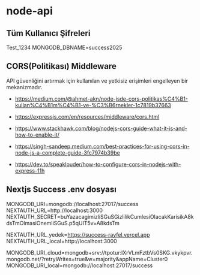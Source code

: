 # node-api

## Tüm Kullanıcı Şifreleri

Test_1234
MONGODB_DBNAME=success2025

## CORS(Politikası) Middleware

API güvenliğini artırmak için kullanılan ve yetkisiz erişimleri engelleyen bir mekanizmadır.

- https://medium.com/@ahmet-akn/node-jsde-cors-politikas%C4%B1-kullan%C4%B1m%C4%B1-ve-%C3%B6rnekler-1c7819b37663

- https://expressjs.com/en/resources/middleware/cors.html

- https://www.stackhawk.com/blog/nodejs-cors-guide-what-it-is-and-how-to-enable-it/

- https://singh-sandeep.medium.com/best-practices-for-using-cors-in-node-js-a-complete-guide-3fc7974b39be

- https://dev.to/speaklouder/how-to-configure-cors-in-nodejs-with-express-11h

## Nextjs Success .env dosyası

MONGODB_URI=mongodb://localhost:27017/success
NEXTAUTH_URL=http://localhost:3000
NEXTAUTH_SECRET=buYazacagimizliSGuSGizlilikCumlesiOlacakKarisikA8kdsTmOlmasiOnemliSGuS.p5qUIT5v=A8kdsTm

NEXTAUTH_URL_yedek=https://success-rayfel.vercel.app
NEXTAUTH_URL_local=http://localhost:3000

MONGODB_URI_cloud=mongodb+srv://tpotur:lXrVLmFztbVs0SKG.vkykpvr.mongodb.net/?retryWrites=true&w=majority&appName=Cluster0
MONGODB_URI_local=mongodb://localhost:27017/success
